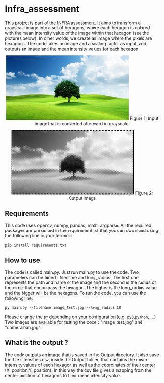 # Infra_assessment

This project is part of the INFRA assessment. It aims to transform a grayscale image into a set of hexagons, where each hexagon is colored with the mean intensity value of the image within that hexagon (see the pictures below). In other words, we create an image where the pixels are hexagons. The code takes an image and a scaling factor as input, and outputs an image and the mean intensity values for each hexagon.

<p align="center">
  <img src="image_test.jpg" width="400" />
  Figure 1: Input image that is converted afterward in grayscale.
</p>

<p align="center">
  <img src="Output/result.jpg" width="400" />
  Figure 2: Output image
</p>

## Requirements

This code uses opencv, numpy, pandas, math, argparse. All the required packages are presented in the requirement.txt that you can download using the following line in your terminal
```
pip install requirements.txt
```

## How to use

The code is called main.py. Just run main.py to use the code. Two parameters can be tuned : filename and long_radius. The first one represents the path and name of the image and the second is the radius of the circle that encompass the hexagon.
The higher is the long_radius value and the bigger will be the hexagons.
To run the code, you can use the following line: 

```
py main.py --filename image_test.jpg --long_radius 10
```
Please change the ```py``` depending on your configuration (e.g. ```py3```,```python```, ...)
Two images are available for testing the code : "image_test.jpg" and "cameraman.jpg".

## What is the output ? 

The code outputs an image that is saved in the Output directory. It also save the file intensities.csv, inside the Output folder, that contains the mean intensity values of each hexagon as well as the coordinates of their center (X_position,Y_position). In this way the csv file gives a mapping from the center position of hexagons to their mean intensity value.
